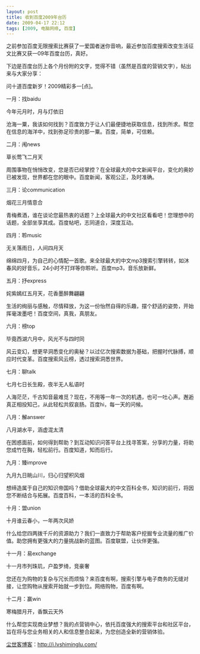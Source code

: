 ```yaml
---
layout: post
title: 收到百度2009年台历
date: 2009-04-17 22:12
tags: [2009, 电脑网络, 百度]
---
```

之前参加百度无限搜索比赛获了一爱国者迷你音响，最近参加百度搜索改变生活征文比赛又获一09年百度台历，真好。

下边是百度台历上各个月份附的文字，觉得不错（虽然是百度的营销文字），帖出来与大家分享：

问十道百度新岁！2009精彩多一[点]。

一月：找baidu

今年元月时，月与灯依旧

沧海一粟，我该如何找到？百度致力于让人们最便捷地获取信息，找到所求。帮您在信息的海洋中，找到弥足珍贵的那一粟。百度，简单，可信赖。

二月：闱news

草长莺飞二月天

周围事物在悄悄改变，您是否已经掌控？在全球最大的中文新闻平台，变化的奥妙已被发现，世界都在您的眼中。百度新闻，客观公正，及时准确。

三月：论communication

烟花三月情意合

青梅煮酒，谁在谈论您最热衷的话题？上全球最大的中文社区看看吧！您理想中的话题，全部坐享其成。百度帖吧，志同道合，深度互动。

四月：聆music

无关落雨日，人间四月天

绵绵四月，为自己的心情配一首歌。来全球最大的中文mp3搜索引擎转转，如沐春风的好音乐，24小时不打烊等你聆听。百度mp3，音乐放新鲜。

五月：抒express

姹紫嫣红五月天，花香墨醉舞翩翩

生活的绚丽与感触，尽情释放，为这一份怡然自得的乐趣，摆个舒适的姿势，开始挥毫泼墨吧！百度空间，真我，真朋友。

六月：榜top

毕竟西湖六月中，风光不与四时同

风云变幻，想更早洞悉变化的奥秘？以过亿次搜索数据为基础，把握时代脉搏，顺应时代变革。百度搜索风云榜，透过搜索洞悉世界。

七月：聊talk

七月七日长生殿，夜半无人私语时

人海茫茫，千古知音最难觅？现在，不用等一年一次的机遇，也可一吐心声。邂逅真正相投知己，从此轻松共叙哀肠。百度hi，每一天的问候。

八月：解answer

八月湖水平，涵虚混太清

在困惑面前，如何得到帮助？到互动知识问答平台上找寻答案，分享的力量，将助您成竹在胸，轻松前行。百度知道，知而后行。

九月：臻improve

九月九日眺山川，归心归望积风烟

想缔造属于自己的知识帝国吗？借助全球最大的中文百科全书，知识的前行，将因您不断结合与拓展。百度百科，一本活的百科全书。

十月：盟union

十月谁云春小，一年两次风娇

什么给您四两拨千斤的资源助力？我们一直致力于帮助客户挖掘专业流量的推广价值。助您拥有更强大的力量挑战新的蓝图。百度联盟，让伙伴更强。

十一月：易exchange

十一月市列珠玑，户盈罗绮，竞豪奢

您还在为购物的复杂与冗长而烦恼？来百度有啊，搜索引擎与电子商务的无缝对接，让您购物从搜索开始就一步到位。网络购物，百度有啊。

十二月：赢win

寒梅腊月开，香飘云天外

什么帮您实现商业梦想？我的点营销中心，依托百度强大的搜索平台和社区平台，旨在将与您业务相关的人和信息整合起来，为您创造全新的营销体验。

<a href="http://i.lvshiminglu.com/">尘世客博客</a>：<a href="http://i.lvshiminglu.com/">http://i.lvshiminglu.com/</a>

